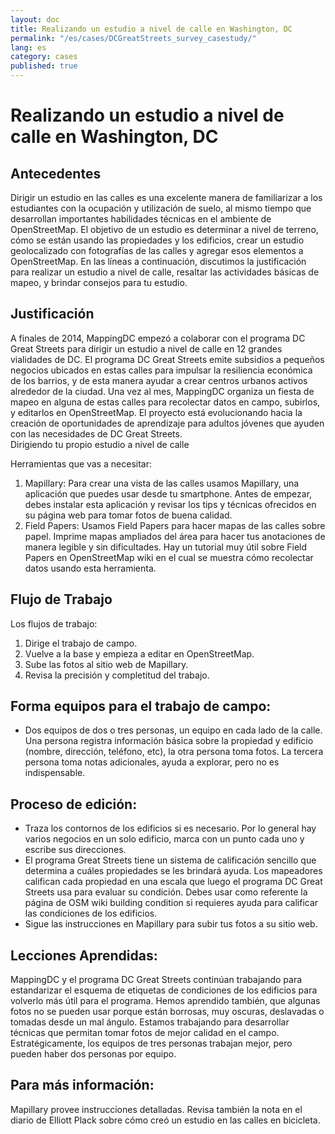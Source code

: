 ```yaml
---
layout: doc
title: Realizando un estudio a nivel de calle en Washington, DC
permalink: "/es/cases/DCGreatStreets_survey_casestudy/"
lang: es
category: cases
published: true
---
```


# Realizando un estudio a nivel de calle en Washington, DC

## Antecedentes 
Dirigir un estudio en las calles es una excelente manera de familiarizar a los estudiantes con la ocupación y utilización de suelo, al mismo tiempo que desarrollan importantes habilidades técnicas en el ambiente de OpenStreetMap. El objetivo de un estudio es determinar a nivel de terreno, cómo se están usando las propiedades y los edificios, crear un estudio geolocalizado con fotografías de las calles y agregar esos elementos a OpenStreetMap. En las líneas a continuación, discutimos la justificación para realizar un estudio a nivel de calle, resaltar las actividades básicas de mapeo, y brindar consejos para tu estudio. 

## Justificación
A finales de 2014, MappingDC empezó a colaborar con el programa  DC Great Streets para dirigir un estudio a nivel de calle en 12 grandes vialidades  de DC. El programa DC Great Streets emite subsidios a pequeños negocios ubicados en estas calles para impulsar la resiliencia económica de los barrios, y de esta manera ayudar a crear centros urbanos activos alrededor de la ciudad. Una vez al mes, MappingDC organiza un fiesta de mapeo en alguna de estas calles para recolectar datos en campo, subirlos, y editarlos en OpenStreetMap. El proyecto está evolucionando hacia la creación de oportunidades de aprendizaje para adultos jóvenes que ayuden con las necesidades de DC Great Streets.  
Dirigiendo tu propio estudio a nivel de calle

Herramientas que vas a necesitar:
1.	Mapillary: Para crear una vista de las calles usamos Mapillary, una aplicación que puedes usar desde tu smartphone. Antes de empezar, debes instalar esta aplicación y revisar los tips y técnicas ofrecidos en su página web para tomar fotos de buena calidad.
2.	Field Papers: Usamos Field Papers para hacer mapas de las calles sobre papel. Imprime mapas ampliados del área para hacer tus anotaciones de manera legible y sin dificultades. Hay un tutorial muy útil sobre Field Papers en OpenStreetMap wiki en el cual se muestra cómo recolectar datos usando esta herramienta. 

## Flujo de Trabajo
Los flujos de trabajo:
1.	Dirige el trabajo de campo.
2.	Vuelve a la base y empieza a editar en OpenStreetMap. 
3.	Sube las fotos al sitio web de Mapillary.
4.	Revisa la precisión y completitud del trabajo.

## Forma equipos para el trabajo de campo:

- Dos equipos de dos o tres personas, un equipo en cada lado de la calle. Una persona registra información básica sobre la propiedad y edificio (nombre, dirección, teléfono, etc), la otra persona toma fotos. La tercera persona toma notas adicionales, ayuda a explorar, pero no es indispensable. 

## Proceso de edición:

- Traza los contornos de los edificios si es necesario. Por lo general hay varios negocios en un solo edificio, marca con un punto cada uno y escribe sus direcciones. 
- El programa Great Streets tiene un sistema de calificación sencillo que determina a cuáles propiedades se les brindará ayuda. Los mapeadores califican cada propiedad en una escala que luego el programa DC Great Streets usa para evaluar su condición. Debes usar como referente la página de OSM wiki building condition si requieres ayuda para calificar las condiciones de los edificios.
- Sigue las instrucciones en Mapillary para subir tus fotos a su sitio web. 

## Lecciones Aprendidas:
MappingDC y el programa DC Great Streets continúan trabajando para estandarizar el esquema de etiquetas de condiciones de los edificios para volverlo más útil para el programa. Hemos aprendido también, que algunas fotos no se pueden usar porque están borrosas, muy oscuras, deslavadas o tomadas desde un mal ángulo. Estamos trabajando para desarrollar técnicas que permitan tomar fotos de mejor calidad en el campo. Estratégicamente, los equipos de tres personas trabajan mejor, pero pueden haber dos personas por equipo.

## Para más información:

Mapillary provee instrucciones detalladas. Revisa también la nota en el diario de Elliott Plack sobre cómo creó un estudio en las calles en bicicleta.
